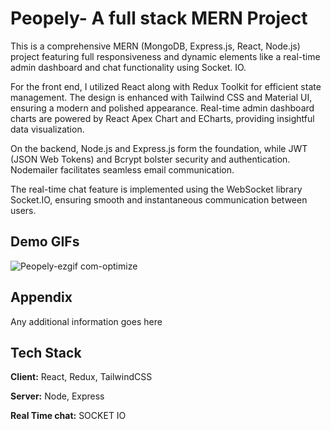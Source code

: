 
# Peopely- A full stack MERN Project

This is a comprehensive MERN (MongoDB, Express.js, React, Node.js) project featuring full responsiveness and dynamic elements like a real-time admin dashboard and chat functionality using Socket. IO.

For the front end, I utilized React along with Redux Toolkit for efficient state management. The design is enhanced with Tailwind CSS and Material UI, ensuring a modern and polished appearance. Real-time admin dashboard charts are powered by React Apex Chart and ECharts, providing insightful data visualization.

On the backend, Node.js and Express.js form the foundation, while JWT (JSON Web Tokens) and Bcrypt bolster security and authentication. Nodemailer facilitates seamless email communication.

The real-time chat feature is implemented using the WebSocket library Socket.IO, ensuring smooth and instantaneous communication between users.
## Demo GIFs
![Peopely-ezgif com-optimize](https://github.com/Amankumar977/ECommerceApp/assets/108085304/c0039346-4ae1-41fa-9d08-80b6bde48e39)


## Appendix

Any additional information goes here


## Tech Stack

**Client:** React, Redux, TailwindCSS

**Server:** Node, Express

**Real Time chat:** SOCKET IO

